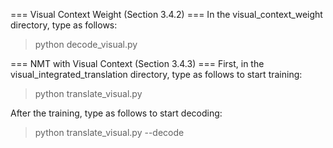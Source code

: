 === Visual Context Weight (Section 3.4.2) ===
In the visual_context_weight directory, type as follows:
> python decode_visual.py


=== NMT with Visual Context (Section 3.4.3) ===
First, in the visual_integrated_translation directory, type as follows to start training:
> python translate_visual.py 

After the training, type as follows to start decoding:
> python translate_visual.py --decode